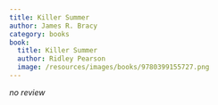 ```yaml
---
title: Killer Summer
author: James R. Bracy
category: books
book:
  title: Killer Summer
  author: Ridley Pearson
  image: /resources/images/books/9780399155727.png
---
```


*no review*
